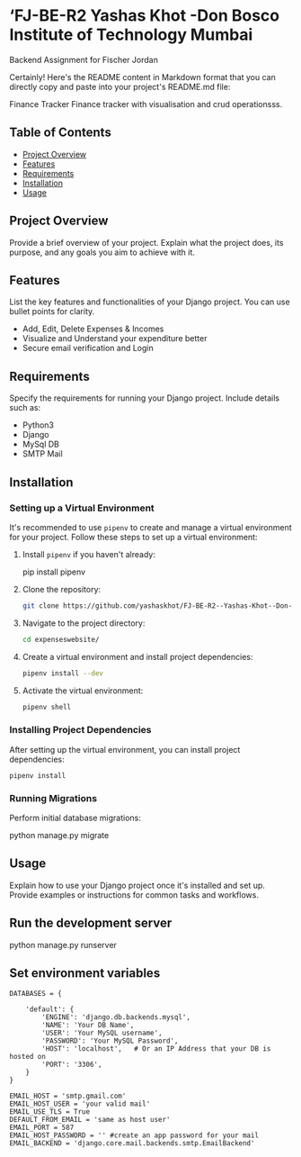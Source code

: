 # ‘FJ-BE-R2  Yashas Khot -Don Bosco Institute of Technology Mumbai
 Backend Assignment for Fischer Jordan

 Certainly! Here's the README content in Markdown format that you can directly copy and paste into your project's README.md file:

Finance Tracker
Finance tracker with visualisation and crud operationsss.
## Table of Contents

- [Project Overview](#project-overview)
- [Features](#features)
- [Requirements](#requirements)
- [Installation](#installation)
- [Usage](#usage)

## Project Overview

Provide a brief overview of your project. Explain what the project does, its purpose, and any goals you aim to achieve with it.

## Features

List the key features and functionalities of your Django project. You can use bullet points for clarity.

- Add, Edit, Delete Expenses & Incomes
- Visualize and Understand your expenditure better
- Secure email verification and Login

## Requirements

Specify the requirements for running your Django project. Include details such as:

- Python3
- Django 
- MySql DB 
- SMTP Mail



## Installation

### Setting up a Virtual Environment

It's recommended to use `pipenv` to create and manage a virtual environment for your project. Follow these steps to set up a virtual environment:

1. Install `pipenv` if you haven't already:

   pip install pipenv

2. Clone the repository:

   ```bash
   git clone https://github.com/yashaskhot/FJ-BE-R2--Yashas-Khot--Don-Bosco-Institute-of-Technology-Mumbai.git
   ```

3. Navigate to the project directory:

   ```bash
   cd expenseswebsite/
   ```

4. Create a virtual environment and install project dependencies:

   ```bash
   pipenv install --dev
   ```

5. Activate the virtual environment:

   ```bash
   pipenv shell
   ```

### Installing Project Dependencies

After setting up the virtual environment, you can install project dependencies:

```
pipenv install
```

### Running Migrations

Perform initial database migrations:

python manage.py migrate


## Usage

Explain how to use your Django project once it's installed and set up. Provide examples or instructions for common tasks and workflows.

## Run the development server
python manage.py runserver


## Set environment variables
```
DATABASES = {
    
    'default': {
        'ENGINE': 'django.db.backends.mysql', 
        'NAME': 'Your DB Name',
        'USER': 'Your MySQL username',
        'PASSWORD': 'Your MySQL Password',
        'HOST': 'localhost',   # Or an IP Address that your DB is hosted on
        'PORT': '3306', 
    }
}

EMAIL_HOST = 'smtp.gmail.com'
EMAIL_HOST_USER = 'your valid mail'
EMAIL_USE_TLS = True
DEFAULT_FROM_EMAIL = 'same as host user'
EMAIL_PORT = 587
EMAIL_HOST_PASSWORD = '' #create an app password for your mail
EMAIL_BACKEND = 'django.core.mail.backends.smtp.EmailBackend'

```



